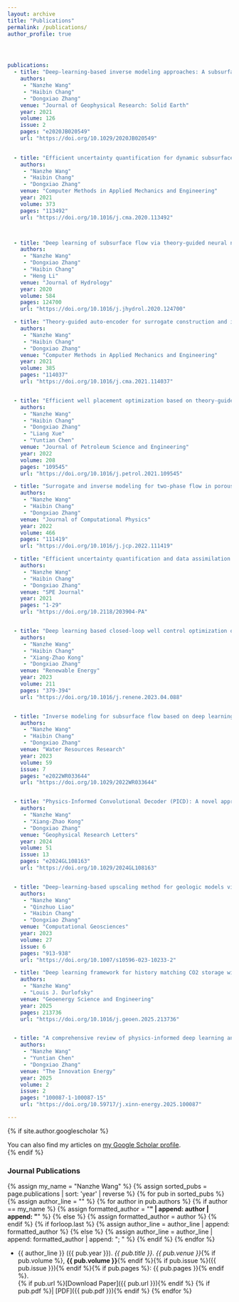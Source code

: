 ```yaml
---
layout: archive
title: "Publications"
permalink: /publications/
author_profile: true




publications:
  - title: "Deep-learning-based inverse modeling approaches: A subsurface flow example"
    authors:
     - "Nanzhe Wang"
     - "Haibin Chang"
     - "Dongxiao Zhang"
    venue: "Journal of Geophysical Research: Solid Earth"
    year: 2021
    volume: 126
    issue: 2
    pages: "e2020JB020549"
    url: "https://doi.org/10.1029/2020JB020549"
    

  - title: "Efficient uncertainty quantification for dynamic subsurface flow with surrogate by theory-guided neural network"
    authors:
     - "Nanzhe Wang"
     - "Haibin Chang"
     - "Dongxiao Zhang"
    venue: "Computer Methods in Applied Mechanics and Engineering"
    year: 2021
    volume: 373
    pages: "113492"
    url: "https://doi.org/10.1016/j.cma.2020.113492"



  - title: "Deep learning of subsurface flow via theory-guided neural network"
    authors:
     - "Nanzhe Wang"
     - "Dongxiao Zhang"
     - "Haibin Chang"
     - "Heng Li"
    venue: "Journal of Hydrology"
    year: 2020
    volume: 584
    pages: 124700
    url: "https://doi.org/10.1016/j.jhydrol.2020.124700"

  - title: "Theory-guided auto-encoder for surrogate construction and inverse modeling"
    authors:
     - "Nanzhe Wang"
     - "Haibin Chang"
     - "Dongxiao Zhang"
    venue: "Computer Methods in Applied Mechanics and Engineering"
    year: 2021
    volume: 385
    pages: "114037"
    url: "https://doi.org/10.1016/j.cma.2021.114037"


  - title: "Efficient well placement optimization based on theory-guided convolutional neural network"
    authors:
     - "Nanzhe Wang"
     - "Haibin Chang"
     - "Dongxiao Zhang"
     - "Liang Xue"
     - "Yuntian Chen"
    venue: "Journal of Petroleum Science and Engineering"
    year: 2022
    volume: 208
    pages: "109545"
    url: "https://doi.org/10.1016/j.petrol.2021.109545"

  - title: "Surrogate and inverse modeling for two-phase flow in porous media via theory-guided convolutional neural network"
    authors:
     - "Nanzhe Wang"
     - "Haibin Chang"
     - "Dongxiao Zhang"
    venue: "Journal of Computational Physics"
    year: 2022
    volume: 466
    pages: "111419"
    url: "https://doi.org/10.1016/j.jcp.2022.111419"

  - title: "Efficient uncertainty quantification and data assimilation via theory-guided convolutional neural network"
    authors:
     - "Nanzhe Wang"
     - "Haibin Chang"
     - "Dongxiao Zhang"
    venue: "SPE Journal"
    year: 2021
    pages: "1-29"
    url: "https://doi.org/10.2118/203904-PA"


  - title: "Deep learning based closed-loop well control optimization of geothermal reservoir with uncertain permeability"
    authors:
     - "Nanzhe Wang"
     - "Haibin Chang"
     - "Xiang-Zhao Kong"
     - "Dongxiao Zhang"
    venue: "Renewable Energy"
    year: 2023
    volume: 211
    pages: "379-394"
    url: "https://doi.org/10.1016/j.renene.2023.04.088"


  - title: "Inverse modeling for subsurface flow based on deep learning surrogates and active learning strategies"
    authors:
     - "Nanzhe Wang"
     - "Haibin Chang"
     - "Dongxiao Zhang"
    venue: "Water Resources Research"
    year: 2023
    volume: 59
    issue: 7
    pages: "e2022WR033644"
    url: "https://doi.org/10.1029/2022WR033644"


  - title: "Physics‐Informed Convolutional Decoder (PICD): A novel approach for direct inversion of heterogeneous subsurface flow"
    authors:
     - "Nanzhe Wang"
     - "Xiang‐Zhao Kong"
     - "Dongxiao Zhang"
    venue: "Geophysical Research Letters"
    year: 2024
    volume: 51
    issue: 13
    pages: "e2024GL108163"
    url: "https://doi.org/10.1029/2024GL108163"


  - title: "Deep-learning-based upscaling method for geologic models via theory-guided convolutional neural network"
    authors:
     - "Nanzhe Wang"
     - "Qinzhuo Liao"
     - "Haibin Chang"
     - "Dongxiao Zhang"
    venue: "Computational Geosciences"
    year: 2023
    volume: 27
    issue: 6
    pages: "913-938"
    url: "https://doi.org/10.1007/s10596-023-10233-2"

  - title: "Deep learning framework for history matching CO2 storage with 4D seismic and monitoring well data"
    authors:
     - "Nanzhe Wang"
     - "Louis J. Durlofsky"
    venue: "Geoenergy Science and Engineering"
    year: 2025
    pages: 213736
    url: "https://doi.org/10.1016/j.geoen.2025.213736"


  - title: "A comprehensive review of physics-informed deep learning and its applications in geoenergy development"
    authors:
     - "Nanzhe Wang"
     - "Yuntian Chen"
     - "Dongxiao Zhang"
    venue: "The Innovation Energy"
    year: 2025
    volume: 2
    issue: 2
    pages: "100087-1-100087-15"
    url: "https://doi.org/10.59717/j.xinn-energy.2025.100087"

---
```



{% if site.author.googlescholar %}
  <div class="wordwrap">You can also find my articles on <a href="{{site.author.googlescholar}}">my Google Scholar profile</a>.</div>
{% endif %}


### Journal Publications
{% assign my_name = "Nanzhe Wang" %}
{% assign sorted_pubs = page.publications | sort: 'year' | reverse %}
{% for pub in sorted_pubs %}
  {% assign author_line = "" %}
  {% for author in pub.authors %}
    {% if author == my_name %}
      {% assign formatted_author = "<strong>" | append: author | append: "</strong>" %}
    {% else %}
      {% assign formatted_author = author %}
    {% endif %}
    {% if forloop.last %}
      {% assign author_line = author_line | append: formatted_author %}
    {% else %}
      {% assign author_line = author_line | append: formatted_author | append: "; " %}
    {% endif %}
  {% endfor %}
- {{ author_line }} ({{ pub.year }}). <em>{{ pub.title }}</em>. *{{ pub.venue }}*{% if pub.volume %}, <strong>{{ pub.volume }}</strong>{% endif %}{% if pub.issue %}({{ pub.issue }}){% endif %}{% if pub.pages %}: {{ pub.pages }}{% endif %}.  
  {% if pub.url %}[Download Paper]({{ pub.url }}){% endif %}
  {% if pub.pdf %}| [PDF]({{ pub.pdf }}){% endif %}
{% endfor %}



<!--
{% include base_path %}
-->
<!-- New style rendering if publication categories are defined -->
<!--
{% if site.publication_category %}
  {% for category in site.publication_category  %}
    {% assign title_shown = false %}
    {% for post in site.publications reversed %}
      {% if post.category != category[0] %}
        {% continue %}
      {% endif %}
      {% unless title_shown %}
        <h2>{{ category[1].title }}</h2><hr />
        {% assign title_shown = true %}
      {% endunless %}
      {% include archive-single.html %}
    {% endfor %}
  {% endfor %}
{% else %}
  {% for post in site.publications reversed %}
    {% include archive-single.html %}
  {% endfor %}
{% endif %}

-->
<!--
### Journal Publications
 
[1] **Wang, N.**, Zhang, D., Chang, H., & Li, H. (2020). Deep learning of subsurface flow via theory-guided neural network. Journal of Hydrology, 584, 124700.
    [[Download Paper]](https://doi.org/10.1016/j.jhydrol.2020.124700)



### Conference Proceedings 
-->
